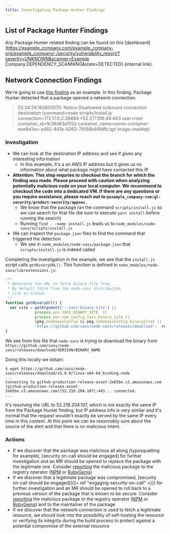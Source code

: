 ```yaml
---
title: Investigating Package Hunter Findings
---
```


## List of Package Hunter Findings

Any Package Hunter related finding can be found on this [dashboard](https://example_company.com/example_company-org/example_company/-/security/vulnerability_report/?severity=UNKNOWN&scanner=Example Company.DEPENDENCY_SCANNING&state=DETECTED) (internal link).

## Network Connection Findings

We're going to use [this finding](https://example_company.com/example_company-org/example_company/-/security/vulnerabilities/5043319) as an example. In this finding,
Package Hunter detected that a package opened a network connection.

> 02:24:56.163600570: Notice Disallowed outbound connection destination (command=node scripts/install.js connection=172.17.0.2:36884->52.217.109.44:443 user=root container_id=fb38d63ef02a container_name=some-container-eae8d3ec-a482-441b-8262-78198b46fdfb.tgz image=maldep)

### Investigation

- We can look at the destination IP address and see if gives any interesting information
  - In this example, it's a an AWS IP address but it gives us no information
  about what package might have contacted this IP
- **Attention: This step requries to checkout the branch for which the finding was made.
Please proceed with caution when analyzing potentially malicious code on your local computer.
We recommend to checkout the code into a dedicated VM.
If there are any questions or you require assistance, please reach out to `@example_company-com/gl-security/product-security/appsec`.**
  - We know that the package ran the command `scripts/install.js` so we can search for that file (be sure to execute `yarn install` before running the search)
  - Running `find . -name install.js` leads us to `node_modules/node-sass/scripts/install.js`
- We can inspect the `package.json` files to find the command that triggered the detection
  - We see in `node_modules/node-sass/package.json` that `scripts/install.js` is indeed called

Completing the investigation in the example, we see that the `install.js` script
calls `getBinaryURL()`. This function is defined in `node_modules/node-sass/lib/extensions.js`:

```javascript
/**
 * Determine the URL to fetch binary file from.
 * By default fetch from the node-sass distribution
 * site on GitHub.
 */
function getBinaryUrl() {
  var site = getArgument('--sass-binary-site') ||
             process.env.SASS_BINARY_SITE  ||
             process.env.npm_config_sass_binary_site ||
             (pkg.nodeSassConfig && pkg.nodeSassConfig.binarySite) ||
             'https://github.com/sass/node-sass/releases/download';  return [site, 'v' + pkg.version, getBinaryName()].join('/');
}
```

We see from this file that `node-sass` is trying to download the binary
from `https://github.com/sass/node-sass/releases/download/VERSION/BINARY_NAME`

Doing this locally we obtain:

```shell
$ wget https://github.com/sass/node-sass/releases/download/v5.0.0/linux-x64-64_binding.node
...
Connecting to github-production-release-asset-2e65be.s3.amazonaws.com (github-production-release-asset-2e65be.s3.amazonaws.com)|52.216.204.107|:443... connected.
...
```

It's resolving the URL to 52.216.204.107, which is not exactly the same IP
from the Package Hunter finding, but IP address info is very similar and it's
normal that the request wouldn't exactly be served by the same IP every time
in this context. At this point we can be reasonably sure about the source of
the alert and that there is no malicious intent.

### Actions

- If we discover that the package was malicious all along (typosquatting for example),
[security on-call should be engaged] for further investigation and an MR should be
opened to replace the package with the legitimate one. Consider [reporting](https://about.example_company.com/security/disclosure/#disclosure-guidelines-for-vulnerabilities-in-3rd-party-software)
the malicious package to the registry operator ([NPM](https://www.npmjs.com/policies/security#reporting-security-problems-to-npm) or [RubyGems](https://guides.rubygems.org/security/#reporting-security-vulnerabilities))
- If we discover that a legitimate package was compromised,
[security on-call should be engaged]({{< ref "engaging-security-on-call" >}}) for further investigation and an MR should be
opened to roll back to a previous version of the package that is known to be secure.
Consider [reporting](https://about.example_company.com/security/disclosure/#disclosure-guidelines-for-vulnerabilities-in-3rd-party-software)  the malicious package to the registry operator ([NPM](https://www.npmjs.com/policies/security#reporting-security-problems-to-npm) or [RubyGems](https://guides.rubygems.org/security/#reporting-security-vulnerabilities))
and to the maintainer of the package
- If we discover that the network connection is used to fetch a legitimate resource,
we should look into the possibility of self-hosting the resource or verifying its
integrity during the build process to protect against a potential compromise of
the external resource
